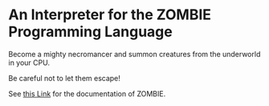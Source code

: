 # An Interpreter for the ZOMBIE Programming Language

Become a mighty necromancer and summon creatures from the underworld in your CPU.

Be careful not to let them escape!

See [this Link](https://www.dangermouse.net/esoteric/zombie.html) for the documentation of ZOMBIE.
